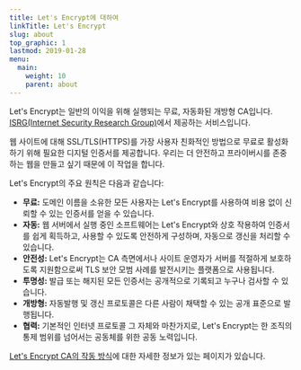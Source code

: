 ```yaml
---
title: Let's Encrypt에 대하여
linkTitle: Let's Encrypt
slug: about
top_graphic: 1
lastmod: 2019-01-28
menu:
  main:
    weight: 10
    parent: about
---
```


Let's Encrypt는 일반의 이익을 위해 실행되는 무료, 자동화된 개방형 CA입니다. [ISRG(Internet Security Research Group)](https://www.abetterinternet.org/)에서 제공하는 서비스입니다.

웹 사이트에 대해 SSL/TLS(HTTPS)를 가장 사용자 친화적인 방법으로 무료로 활성화하기 위해 필요한 디지털 인증서를 제공합니다. 우리는 더 안전하고 프라이버시를 존중하는 웹을 만들고 싶기 때문에 이 작업을 합니다.

Let's Encrypt의 주요 원칙은 다음과 같습니다:

* **무료:** 도메인 이름을 소유한 모든 사용자는 Let's Encrypt를 사용하여 비용 없이 신뢰할 수 있는 인증서를 얻을 수 있습니다.
* **자동:** 웹 서버에서 실행 중인 소프트웨어는 Let's Encrypt와 상호 작용하여 인증서를 쉽게 획득하고, 사용할 수 있도록 안전하게 구성하며, 자동으로 갱신을 처리할 수 있습니다.
* **안전성:** Let's Encrypt는 CA 측면에서나 사이트 운영자가 서버를 적절하게 보호하도록 지원함으로써 TLS 보안 모범 사례를 발전시키는 플랫폼으로 사용됩니다.
* **투명성:** 발급 또는 해지된 모든 인증서는 공개적으로 기록되고 누구나 검사할 수 있습니다.
* **개방형:** 자동발행 및 갱신 프로토콜은 다른 사람이 채택할 수 있는 공개 표준으로 발행됩니다.
* **협력:** 기본적인 인터넷 프로토콜 그 자체와 마찬가지로, Let's Encrypt는 한 조직의 통제 범위를 넘어서는 공동체를 위한 공동 노력입니다.

[Let's Encrypt CA의 작동 방식](/how-it-works)에 대한 자세한 정보가 있는 페이지가 있습니다.
